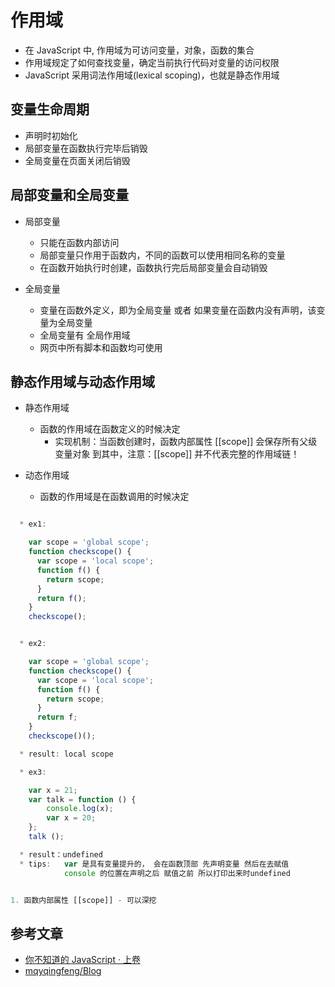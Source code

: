 # 作用域

- 在 JavaScript 中, 作用域为可访问变量，对象，函数的集合
- 作用域规定了如何查找变量，确定当前执行代码对变量的访问权限
- JavaScript 采用词法作用域(lexical scoping)，也就是静态作用域

## 变量生命周期

- 声明时初始化
- 局部变量在函数执行完毕后销毁
- 全局变量在页面关闭后销毁

## 局部变量和全局变量

- 局部变量

  - 只能在函数内部访问
  - 局部变量只作用于函数内，不同的函数可以使用相同名称的变量
  - 在函数开始执行时创建，函数执行完后局部变量会自动销毁

- 全局变量
  - 变量在函数外定义，即为全局变量 或者 如果变量在函数内没有声明，该变量为全局变量
  - 全局变量有 全局作用域
  - 网页中所有脚本和函数均可使用

## 静态作用域与动态作用域

- 静态作用域

  - 函数的作用域在函数定义的时候决定
    - 实现机制：当函数创建时，函数内部属性 [[scope]] 会保存所有父级 变量对象 到其中，注意：[[scope]] 并不代表完整的作用域链！

- 动态作用域
  - 函数的作用域是在函数调用的时候决定

```js

  * ex1:

    var scope = 'global scope';
    function checkscope() {
      var scope = 'local scope';
      function f() {
        return scope;
      }
      return f();
    }
    checkscope();


  * ex2:

    var scope = 'global scope';
    function checkscope() {
      var scope = 'local scope';
      function f() {
        return scope;
      }
      return f;
    }
    checkscope()();

  * result: local scope

```

```js
  * ex3:

    var x = 21;
    var talk = function () {
        console.log(x);
        var x = 20;
    };
    talk ();

  * result：undefined
  * tips:   var 是具有变量提升的， 会在函数顶部 先声明变量 然后在去赋值
            console 的位置在声明之后 赋值之前 所以打印出来时undefined

```

```js

1. 函数内部属性 [[scope]] - 可以深挖

```

## 参考文章

- [你不知道的 JavaScript · 上卷](')
- [mqyqingfeng/Blog](https://github.com/mqyqingfeng/Blog/issues/3)
